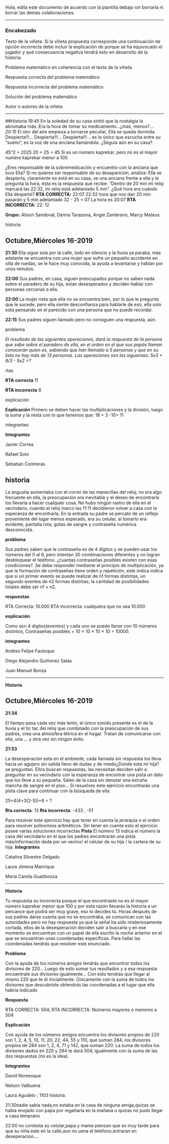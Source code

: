 Hola, edita este documento de acuerdo con la plantilla debajo sin borrarla ni borrar las demás colaboraciones.


**********************************************************************
### Encabezado

Texto de la viñeta. Si la viñeta propuesta corresponde una continuación de opción incorrecta debe incluir la explicación de porque se ha equivocado el jugador y qué consecuencia negativa tendrá esto en desarrollo de la historia.

Problema matemático en coherencia con el texto de la viñeta

Respuesta correcta del problema matemático

Respuesta incorrecta del problema matemático

Solución del problema matemático

Autor o autores de la viñeta
**********************************************************************

##Historia
*19:45* En la soledad de su casa sintió que la nostalgia la abrumaba más. Era la hora de tomar su medicamento…¿mas, menos?...
*20:15* El olor del aire empieza a tornarse peculiar, Ella se queda dormida. Despierta!!!... Despierta!!!... Despierta!!!... es lo único que escucha entre su “sueño”, es la voz de una anciana llamándola. ¿Seguía aún en su casa?

45^2 = 2025 
20 + 25 = 45     Si es un número kaprekar, pero no es el mayor numéro kaprekar menor  a 100

¿Eres responsable de la sobremedicación y encuentro con la anciana que tuvo Ella?
Si no quieres ser responsable de su desaparición, analiza:
Ella se despierta, claramente no está en su casa, ve una anciana frente a ella y le pregunta la hora, ésta es la respuesta que recibe: “Dentro de 20 min mi reloj marcará las 22:32, mi reloj está adelantado 5 min”. 
¿Qué hora era cuándo Ella despertó?
**RTA CORRECTA:** 22:07           22:32  hora que nos dan
20 min pasarán y 5 min adelantado
32 - 25 = 07
La hora es 20:07
**RTA INCORRECTA:** 22: 12

**Grupo:** Alison Sandoval, Danna Tarazona, Angie Zambrano, Marcy Mateus

historia

## Octubre,Miércoles 16-2019

**21:30**
Ella sigue sola por la calle, todo en silencio y la lluvia ya paraba, mas adelante se encuentra con una mujer que sufre un pequeño accidente en silla de ruedas, se le hace muy conocida, la ayuda a levantarse y hablan por unos minutos.

**22:00**
Sus padres, en casa, siguen preocupados porque no saben nada sobre el paradero de su hija, estan desesperados y deciden hablar con personas cercanas a ella.

**22:00**
La mujer nota que ella no se encuentra bien, por lo que le pregunta que le sucede, pero ella siente desconfianza para hablarle de eso, ella solo esta pensando en el parecido con una persona que no puede recordar.

**22:15**
Sus padres siguen llamado pero no consiguen una respuesta, aún.

problema

_El resultado de las siguientes operaciones, dará la respuesta de la persona que sabe sobre el paradero de ella, en el orden en el que sus papás llaman conocerán quien es, sabiendo que han llamado a 5 personas y que en su lista no hay más de 13 personas. Las operaciones son las siguientes: 5x3 + 9/3 - 5x2 =?_

rtas

**RTA correcta** 11

**RTA incorrecta** 8

explicación

**Explicación** Primero se deben hacer las multiplicaciones y la división, luego la suma y la resta con lo que tenemos que:
18 + 3 -10= 11

integrantes

**Integrantes**

Javier Correa

Rafael Soto

Sebatian Contreras


## historia

La angustia aumentaba con el correr de las manecillas del reloj; no era algo frecuente en ella, la preocupación era inevitable y el deseo de encontrarla los llevaría a hacer cualquier cosa.
No hubo ningún rastro de ella en el vecindario, cuando el reloj marco las 11:11 decidieron volver a casa con la esperanza de encontrarla.
En la entrada su padre se percató de un reflejo proveniente del lugar menos esperado, era su celular, al tomarlo era evidente, pantalla rota, gotas de sangre y contraseña numérica desconocida.

**problema**

Sus padres saben que la contraseña es de 4 dígitos y se pueden usar los números del 0 al 9, pero intentan 30 combinaciones diferentes y no logran desbloquear el teléfono. ¿cuantas contraseñas posibles existen con esas condiciones?. 
Se debe responder mediante el principio de multiplicación,  ya que la formación de contraseñas tiene orden y repetición, este indica indica que si un primer evento se puede realizar de n1 formas distintas, un segundo eventos de n2 formas distintas; la cantidad de posibilidades totales debe ser n1 × n2.

**respuestas** 

RTA Correcta: 10.000
RTA Incorrecta: cualquiera que no sea 10.000

**explicación**

Como son 4 dígitos(eventos) y cada uno se puede llenar con 10 números distintos, 
Contraseñas posibles = 10 × 10 × 10 × 10 = 10000.

**integrantes**

Andres Felipe Fautoque

Diego Alejandro Quiñonez Salas 

Juan Manuel Bonza 
*************************************************************************************

**Historia**

## Octubre,Miércoles 16-2019

**21:34**

El tiempo pasa cada vez más lento, el único sonido presente es el de la lluvia  y el tic tac del reloj que combinado con la preocupación de sus padres, crea una atmósfera tétrica en el hogar. Tratan de comunicarse con ella, una ... y otra vez sin ningún éxito. 

**21:53**

La desesperación esta en el ambiente, cada llamada sin respuesta los lleva hacia un agujero sin salida lleno de dudas y de miedo¿Donde esta mi hija? se preguntan.
Ellos buscan respuestas, las necesitan deciden salir a preguntar en su vecindario con la esperanza de encontrar una pista un dato que los lleve a su pequeña. Salen de la casa sin denotar una extraña mancha de sangre en el piso...
Si resuelves este ejercicio encontrarás una pista clave para continuar con la búsqueda de ella

25+4(4+3(2-5))+8 = ?

**Rta correcta**: 13 
**Rta incorrecta**: -433 , -51  

Para resolver este ejercicio hay que tener en cuenta la jerarquía o el orden para resolver polinomios aritméticos. Sin tener en cuenta esto el ejercicio posee varias soluciones incorrectas
**Pista**
El número 13 indica el número la casa del vecindario en el que los padres encontrarán una pista más/información dada por un vecino/ el celular de su hija / la cartera de su hija.
**Integrantes**

Catalina Silvestre Delgado

Laura Jimena Manrique

María Camila Guatibonza

  ************************************************ ************************************************
  
**Historia**
  
Tu respuesta es incorrecta porque el que encontraste no es el mayor número kaprekar menor que 100 y por esta razón llevarás la historia a un percance que podrá ser muy grave, eso lo decides tú. 
Horas después de sus padres darse cuenta que no se encontraba, se comunican con las autoridades pero no hay respuesta ya que la señal ha sido misteriosamente cortada, ellos de la desesperación deciden salir a buscarla y en ese momento se encuentran con un papel de ella escrito la noche anterior en el que se encuentran unas coordenadas específicas. Para hallar las coordenadas tendrás que resolver este enunciado.

**Problema**

Con la ayuda de los números amigos tendrás que encontrar todos los divisores de 220… Luego de esto sumar tus resultados y a esa respuesta encuentrale sus divisores igualmente… Con esto tendrás que llegar al mismo 220 que te di inicialmente. Únicamente con la suma de todos los divisores que descubriste obtendrás las coordenadas a el lugar que ella habría indicado

**Respuesta**

RTA CORRECTA: 504; 
RTA INCORRECTA: Números mayores o menores a 504

**Explicación**

Con ayuda de los números amigos encuentra los divisores propios de 220 son 1, 2, 4, 5, 10, 11, 20, 22, 44, 55 y 110, que suman 284; los divisores propios de 284 son 1, 2, 4, 71 y 142, que suman 220. La suma de todos los divisores dados en 220 y 284 te dará 504, igualmente con la suma de las dos respuestas (no es la idea).

**Integrantes**

David Nomesque

Nelson Valbuena

Laura Agudelo ; 
1103
historia.

21:30nadie sabia nada,no estaba en la casa de ninguna amiga,quizas se habia enojado con papa por regañarla en la mañana o quizas no pudo llegar a casa temprano

22:00 no contesta su celular,papa y mama pienzan que es muy tarde para que su niña este en la calle,aun no uena el telefono,entraran en deseperacion.... 
